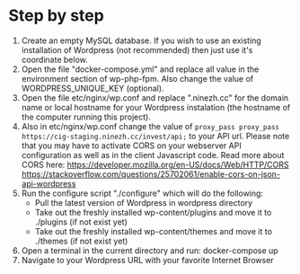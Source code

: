 # Step by step

1. Create an empty MySQL database. If you wish to use an existing 
   installation of Wordpress (not recommended) then just use it's 
   coordinate below.
2. Open the file "docker-compose.yml" and replace all value in 
   the environment section of wp-php-fpm. Also change the value 
   of WORDPRESS_UNIQUE_KEY (optional).
3. Open the file etc/nginx/wp.conf and replace ".ninezh.cc" for 
   the domain name or local hostname for your Wordpress instalation
   (the hostname of the computer running this project).
4. Also in etc/nginx/wp.conf change the value of 
   `proxy_pass proxy_pass https://cig-staging.ninezh.cc/invest/api;`
   to your API url. Please note that you may have to activate CORS 
   on your webserver API configuration as well as in the client 
   Javascript code. Read more about CORS here: 
   https://developer.mozilla.org/en-US/docs/Web/HTTP/CORS
   https://stackoverflow.com/questions/25702061/enable-cors-on-json-api-wordpress
5. Run the configure script "./configure" which will do the following: 
    - Pull the latest version of Wordpress in wordpress directory
    - Take out the freshly installed wp-content/plugins and move it to ./plugins 
      (if not exist yet)
    - Take out the freshly installed wp-content/themes and move it to ./themes
      (if not exist yet)
6. Open a terminal in the current directory and run: docker-compose up
7. Navigate to your Wordpress URL with your favorite Internet Browser


